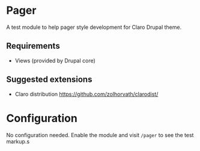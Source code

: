 # Pager

A test module to help pager style development for Claro Drupal theme.

## Requirements

- Views (provided by Drupal core)


## Suggested extensions

- Claro distribution
  https://github.com/zolhorvath/clarodist/


# Configuration

No configuration needed. Enable the module and visit `/pager` to see the test
markup.s
